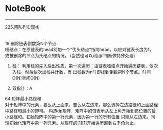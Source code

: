 # NoteBook
---

<span id="225">225.用队列实现栈</span> \
\
\
<span id="19">19.删除链表倒数第N个节点</span> \
哑结点：在原链表的head前加一个“伪头结点”指向head，以应对链表长度为1，或被删除的节点为头结点的情况。
(当然也可以利用if判断做特殊处理) 
1. 栈： 利用栈的先入后出性质。第一次遍历：由链表哑结点开始遍历链表，依次入栈。然后依次出栈并计数，当
出栈数为n时即找到倒数第N个节点。时间O(N)空间O(N) 

2. 双指针：A

<span id="64">64.矩阵最小路径和</span> \
对于矩阵中的元素，要么从上面来，要么从左边来，那么选择左边路径和上面路径中路径和最小的即可。 
构造dp矩阵，矩阵中的值表示从左上角开始到该位置的最小路径和。初始矩阵中的第一行元素，因为第一行的所有位置
只能从左边来。同理初始化矩阵中第一列元素。从矩阵的\[1\]\[1\]开始遍历直到右下角为止。




